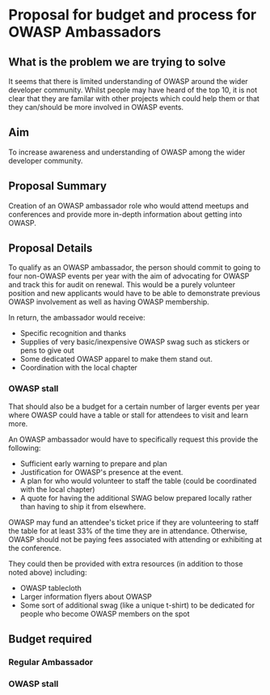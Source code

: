 # Proposal for budget and process for OWASP Ambassadors 

## What is the problem we are trying to solve

It seems that there is limited understanding of OWASP around the wider developer community. Whilst people may have heard of the top 10, it is not clear that they are familar with other projects which could help them or that they can/should be more involved in OWASP events.

## Aim

To increase awareness and understanding of OWASP among the wider developer community.

## Proposal Summary

Creation of an OWASP ambassador role who would attend meetups and conferences and provide more in-depth information about getting into OWASP. 

## Proposal Details

To qualify as an OWASP ambassador, the person should commit to going to four non-OWASP events per year with the aim of advocating for OWASP and track this for audit on renewal. This would be a purely volunteer position and new applicants would have to be able to demonstrate previous OWASP involvement as well as having OWASP membership.

In return, the ambassador would receive:
* Specific recognition and thanks
* Supplies of very basic/inexpensive OWASP swag such as stickers or pens to give out
* Some dedicated OWASP apparel to make them stand out.
* Coordination with the local chapter

### OWASP stall

That should also be a budget for a certain number of larger events per year where OWASP could have a table or stall for attendees to visit and learn more. 

An OWASP ambassador would have to specifically request this  provide the following:
* Sufficient early warning to prepare and plan
* Justification for OWASP's presence at the event.
* A plan for who would volunteer to staff the table (could be coordinated with the local chapter)
* A quote for having the additional SWAG below prepared locally rather than having to ship it from elsewhere.

OWASP may fund an attendee's ticket price if they are volunteering to staff the table for at least 33% of the time they are in attendance. Otherwise, OWASP should not be paying fees associated with attending or exhibiting at the conference. 

They could then be provided with extra resources (in addition to those noted above) including:
* OWASP tablecloth
* Larger information flyers about OWASP
* Some sort of additional swag (like a unique t-shirt) to be dedicated for people who become OWASP members on the spot


## Budget required

### Regular Ambassador

### OWASP stall
